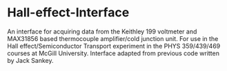 # Hall-effect-Interface
An interface for acquiring data from the Keithley 199 voltmeter and MAX31856 based thermocouple amplifier/cold junction unit. For use in the Hall effect/Semiconductor Transport experiment in the PHYS 359/439/469 courses at McGill University. Interface adapted from previous code written by Jack Sankey.
